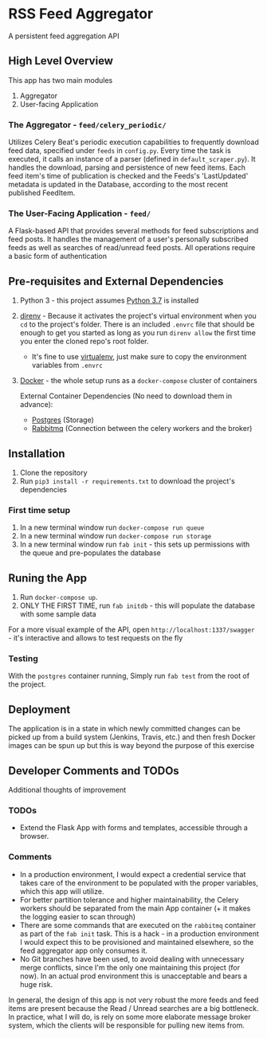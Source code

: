 # RSS Feed Aggregator
A persistent feed aggregation API

## High Level Overview
This app has two main modules

1. Aggregator
2. User-facing Application

### The Aggregator - `feed/celery_periodic/`
Utilizes Celery Beat's periodic execution capabilities to frequently download feed data, specified under `feeds` in `config.py`.
Every time the task is executed, it calls an instance of a parser (defined in `default_scraper.py`).
It handles the download, parsing and persistence of new feed items.
Each feed item's time of publication is checked and the Feeds's 'LastUpdated' metadata is updated in the Database, according to the most recent published FeedItem.

### The User-Facing Application - `feed/`
A Flask-based API that provides several methods for feed subscriptions and feed posts.
It handles the management of a user's personally subscribed feeds as well as searches of read/unread feed posts.
All operations require a basic form of authentication

## Pre-requisites and External Dependencies
 1. Python 3 - this project assumes [Python 3.7](https://www.python.org/downloads/) is installed
 2. [direnv](https://direnv.net/) - Because it activates the project's virtual environment when you `cd` to the project's folder. There is an included `.envrc` file that should be enough to get you started as long as you run `direnv allow` the first time you enter the cloned repo's root folder.
    * It's fine to use [virtualenv](https://virtualenv.pypa.io/en/latest/), just make sure to copy the environment variables from `.envrc`
 3. [Docker](https://docs.docker.com/get-docker/) - the whole setup runs as a `docker-compose` cluster of containers

    External Container Dependencies (No need to download them in advance):
    * [Postgres](https://hub.docker.com/_/postgres) (Storage)
    * [Rabbitmq](https://hub.docker.com/_/rabbitmq) (Connection between the celery workers and the broker)

## Installation
 1. Clone the repository
 2. Run `pip3 install -r requirements.txt` to download the project's dependencies

### First time setup
 1. In a new terminal window run `docker-compose run queue`
 2. In a new terminal window run `docker-compose run storage`
 3. In a new terminal window run `fab init` - this sets up permissions with the queue and pre-populates the database

## Runing the App
 1. Run `docker-compose up`.
 2. ONLY THE FIRST TIME, run `fab initdb` - this will populate the database with some sample data

For a more visual example of the API, open `http://localhost:1337/swagger` - it's interactive and allows to test requests on the fly

### Testing
With the `postgres` container running,
Simply run `fab test` from the root of the project.

## Deployment
The application is in a state in which newly committed changes can be picked up from a build system (Jenkins, Travis, etc.) and then fresh Docker images can be spun up but this is way beyond the purpose of this exercise

## Developer Comments and TODOs
Additional thoughts of improvement

### TODOs
 * Extend the Flask App with forms and templates, accessible through a browser.

### Comments
 * In a production environment, I would expect a credential service that takes care of the environment to be populated with the proper variables, which this app will utilize.
 * For better partition tolerance and higher maintainability, the Celery workers should be separated from the main App container (+ it makes the logging easier to scan through)
 * There are some commands that are executed on the `rabbitmq` container as part of the `fab init` task. This is a hack - in a production environment I would expect this to be provisioned and maintained elsewhere, so the feed aggregator app only consumes it.
 * No Git branches have been used, to avoid dealing with unnecessary merge conflicts, since I'm the only one maintaining this project (for now). In an actual prod environment this is unacceptable and bears a huge risk.
 
In general, the design of this app is not very robust the more feeds and feed items are present because the Read / Unread searches are a big bottleneck.
In practice, what I will do, is rely on some more elaborate message broker system, which the clients will be responsible for pulling new items from.